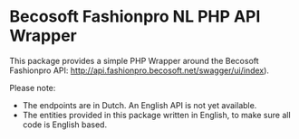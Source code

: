 # Becosoft Fashionpro NL PHP API Wrapper

This package provides a simple PHP Wrapper around the Becosoft Fashionpro API: http://api.fashionpro.becosoft.net/swagger/ui/index).

Please note:
* The endpoints are in Dutch. An English API is not yet available. 
* The entities provided in this package written in English, to make sure all code is English based.
